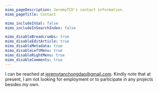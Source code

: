 ```yaml
---
mimo_pageDescription: JeremyTCD's contact information.
mimo_pageTitle: Contact

mimo_includeInSal: false
mimo_includeInSearchIndex: false

mimo_disableBreadcrumbs: true
mimo_disableEditArticle: true
mimo_disableMetadata: true
mimo_disableLeftMenu: true
mimo_disableRightMenu: true
mimo_disableComments: true
---
```


I can be reached at jeremytanchongdao@gmail.com. Kindly note that at present, I am not looking for employment or to participate in any projects besides my own.